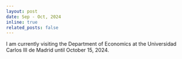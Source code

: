 ```yaml
---
layout: post
date: Sep - Oct, 2024
inline: true
related_posts: false
---
```


I am currently visiting the Department of Economics at the Universidad Carlos III de Madrid until October 15, 2024.
